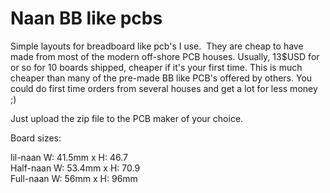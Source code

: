 # Naan BB like pcbs

Simple layouts for breadboard like pcb's I use.  They are cheap to have made from most of the modern off-shore PCB houses. 
Usually, 13$USD for or so for 10 boards shipped, cheaper if it's your first time. This is much cheaper than many of the pre-made BB like PCB's offered by others. You could do first time orders from several houses and get a lot for less money ;)

Just upload the zip file to the PCB maker of your choice.

Board sizes:

lil-naan   W: 41.5mm x H: 46.7 <br>
Half-naan  W: 53.4mm x H: 70.9 <br>
Full-naan  W: 56mm   x H: 96mm <br>


